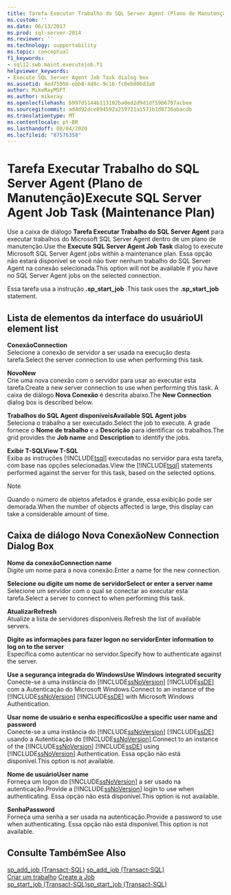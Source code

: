 ```yaml
---
title: Tarefa Executar Trabalho do SQL Server Agent (Plano de Manutenção) | Microsoft Docs
ms.custom: ''
ms.date: 06/13/2017
ms.prod: sql-server-2014
ms.reviewer: ''
ms.technology: supportability
ms.topic: conceptual
f1_keywords:
- sql12.swb.maint.executejob.f1
helpviewer_keywords:
- Execute SQL Server Agent Job Task dialog box
ms.assetid: 4ed75956-ebb8-4d8c-9c16-fc0eb00bd3a0
author: MikeRayMSFT
ms.author: mikeray
ms.openlocfilehash: b997d5144b113102ba0ed2d9d1df59b6707acbee
ms.sourcegitcommit: ad4d92dce894592a259721a1571b1d8736abacdb
ms.translationtype: MT
ms.contentlocale: pt-BR
ms.lasthandoff: 08/04/2020
ms.locfileid: "87576358"
---
```

# <a name="execute-sql-server-agent-job-task-maintenance-plan"></a><span data-ttu-id="ee762-102">Tarefa Executar Trabalho do SQL Server Agent (Plano de Manutenção)</span><span class="sxs-lookup"><span data-stu-id="ee762-102">Execute SQL Server Agent Job Task (Maintenance Plan)</span></span>
  <span data-ttu-id="ee762-103">Use a caixa de diálogo **Tarefa Executar Trabalho do SQL Server Agent** para executar trabalhos do Microsoft SQL Server Agent dentro de um plano de manutenção.</span><span class="sxs-lookup"><span data-stu-id="ee762-103">Use the **Execute SQL Server Agent Job Task** dialog to execute Microsoft SQL Server Agent jobs within a maintenance plan.</span></span> <span data-ttu-id="ee762-104">Essa opção não estará disponível se você não tiver nenhum trabalho do SQL Server Agent na conexão selecionada.</span><span class="sxs-lookup"><span data-stu-id="ee762-104">This option will not be available if you have no SQL Server Agent jobs on the selected connection.</span></span>  
  
 <span data-ttu-id="ee762-105">Essa tarefa usa a instrução **.sp_start_job** .</span><span class="sxs-lookup"><span data-stu-id="ee762-105">This task uses the **.sp_start_job** statement.</span></span>  
  
## <a name="ui-element-list"></a><span data-ttu-id="ee762-106">Lista de elementos da interface do usuário</span><span class="sxs-lookup"><span data-stu-id="ee762-106">UI element list</span></span>  
 <span data-ttu-id="ee762-107">**Conexão**</span><span class="sxs-lookup"><span data-stu-id="ee762-107">**Connection**</span></span>  
 <span data-ttu-id="ee762-108">Selecione a conexão de servidor a ser usada na execução desta tarefa.</span><span class="sxs-lookup"><span data-stu-id="ee762-108">Select the server connection to use when performing this task.</span></span>  
  
 <span data-ttu-id="ee762-109">**Novo**</span><span class="sxs-lookup"><span data-stu-id="ee762-109">**New**</span></span>  
 <span data-ttu-id="ee762-110">Crie uma nova conexão com o servidor para usar ao executar esta tarefa.</span><span class="sxs-lookup"><span data-stu-id="ee762-110">Create a new server connection to use when performing this task.</span></span> <span data-ttu-id="ee762-111">A caixa de diálogo **Nova Conexão** é descrita abaixo.</span><span class="sxs-lookup"><span data-stu-id="ee762-111">The **New Connection** dialog box is described below.</span></span>  
  
 <span data-ttu-id="ee762-112">**Trabalhos do SQL Agent disponíveis**</span><span class="sxs-lookup"><span data-stu-id="ee762-112">**Available SQL Agent jobs**</span></span>  
 <span data-ttu-id="ee762-113">Seleciona o trabalho a ser executado.</span><span class="sxs-lookup"><span data-stu-id="ee762-113">Select the job to execute.</span></span> <span data-ttu-id="ee762-114">A grade fornece o **Nome de trabalho** e a **Descrição** para identificar os trabalhos.</span><span class="sxs-lookup"><span data-stu-id="ee762-114">The grid provides the **Job name** and **Description** to identify the jobs.</span></span>  
  
 <span data-ttu-id="ee762-115">**Exibir T-SQL**</span><span class="sxs-lookup"><span data-stu-id="ee762-115">**View T-SQL**</span></span>  
 <span data-ttu-id="ee762-116">Exiba as instruções [!INCLUDE[tsql](../../includes/tsql-md.md)] executadas no servidor para esta tarefa, com base nas opções selecionadas.</span><span class="sxs-lookup"><span data-stu-id="ee762-116">View the [!INCLUDE[tsql](../../includes/tsql-md.md)] statements performed against the server for this task, based on the selected options.</span></span>  
  
> [!NOTE]  
>  <span data-ttu-id="ee762-117">Quando o número de objetos afetados é grande, essa exibição pode ser demorada.</span><span class="sxs-lookup"><span data-stu-id="ee762-117">When the number of objects affected is large, this display can take a considerable amount of time.</span></span>  
  
## <a name="new-connection-dialog-box"></a><span data-ttu-id="ee762-118">Caixa de diálogo Nova Conexão</span><span class="sxs-lookup"><span data-stu-id="ee762-118">New Connection Dialog Box</span></span>  
 <span data-ttu-id="ee762-119">**Nome da conexão**</span><span class="sxs-lookup"><span data-stu-id="ee762-119">**Connection name**</span></span>  
 <span data-ttu-id="ee762-120">Digite um nome para a nova conexão.</span><span class="sxs-lookup"><span data-stu-id="ee762-120">Enter a name for the new connection.</span></span>  
  
 <span data-ttu-id="ee762-121">**Selecione ou digite um nome de servidor**</span><span class="sxs-lookup"><span data-stu-id="ee762-121">**Select or enter a server name**</span></span>  
 <span data-ttu-id="ee762-122">Selecione um servidor com o qual se conectar ao executar esta tarefa.</span><span class="sxs-lookup"><span data-stu-id="ee762-122">Select a server to connect to when performing this task.</span></span>  
  
 <span data-ttu-id="ee762-123">**Atualizar**</span><span class="sxs-lookup"><span data-stu-id="ee762-123">**Refresh**</span></span>  
 <span data-ttu-id="ee762-124">Atualize a lista de servidores disponíveis.</span><span class="sxs-lookup"><span data-stu-id="ee762-124">Refresh the list of available servers.</span></span>  
  
 <span data-ttu-id="ee762-125">**Digite as informações para fazer logon no servidor**</span><span class="sxs-lookup"><span data-stu-id="ee762-125">**Enter information to log on to the server**</span></span>  
 <span data-ttu-id="ee762-126">Especifica como autenticar no servidor.</span><span class="sxs-lookup"><span data-stu-id="ee762-126">Specify how to authenticate against the server.</span></span>  
  
 <span data-ttu-id="ee762-127">**Use a segurança integrada do Windows**</span><span class="sxs-lookup"><span data-stu-id="ee762-127">**Use Windows integrated security**</span></span>  
 <span data-ttu-id="ee762-128">Conecte-se a uma instância do [!INCLUDE[ssNoVersion](../../includes/ssnoversion-md.md)] [!INCLUDE[ssDE](../../includes/ssde-md.md)] com a Autenticação do Microsoft Windows.</span><span class="sxs-lookup"><span data-stu-id="ee762-128">Connect to an instance of the [!INCLUDE[ssNoVersion](../../includes/ssnoversion-md.md)] [!INCLUDE[ssDE](../../includes/ssde-md.md)] with Microsoft Windows Authentication.</span></span>  
  
 <span data-ttu-id="ee762-129">**Usar nome de usuário e senha específicos**</span><span class="sxs-lookup"><span data-stu-id="ee762-129">**Use a specific user name and password**</span></span>  
 <span data-ttu-id="ee762-130">Conecte-se a uma instância do [!INCLUDE[ssNoVersion](../../includes/ssnoversion-md.md)] [!INCLUDE[ssDE](../../includes/ssde-md.md)] usando a Autenticação do [!INCLUDE[ssNoVersion](../../includes/ssnoversion-md.md)].</span><span class="sxs-lookup"><span data-stu-id="ee762-130">Connect to an instance of the [!INCLUDE[ssNoVersion](../../includes/ssnoversion-md.md)] [!INCLUDE[ssDE](../../includes/ssde-md.md)] using [!INCLUDE[ssNoVersion](../../includes/ssnoversion-md.md)] Authentication.</span></span> <span data-ttu-id="ee762-131">Essa opção não está disponível.</span><span class="sxs-lookup"><span data-stu-id="ee762-131">This option is not available.</span></span>  
  
 <span data-ttu-id="ee762-132">**Nome de usuário**</span><span class="sxs-lookup"><span data-stu-id="ee762-132">**User name**</span></span>  
 <span data-ttu-id="ee762-133">Forneça um logon do [!INCLUDE[ssNoVersion](../../includes/ssnoversion-md.md)] a ser usado na autenticação.</span><span class="sxs-lookup"><span data-stu-id="ee762-133">Provide a [!INCLUDE[ssNoVersion](../../includes/ssnoversion-md.md)] login to use when authenticating.</span></span> <span data-ttu-id="ee762-134">Essa opção não está disponível.</span><span class="sxs-lookup"><span data-stu-id="ee762-134">This option is not available.</span></span>  
  
 <span data-ttu-id="ee762-135">**Senha**</span><span class="sxs-lookup"><span data-stu-id="ee762-135">**Password**</span></span>  
 <span data-ttu-id="ee762-136">Forneça uma senha a ser usada na autenticação.</span><span class="sxs-lookup"><span data-stu-id="ee762-136">Provide a password to use when authenticating.</span></span> <span data-ttu-id="ee762-137">Essa opção não está disponível.</span><span class="sxs-lookup"><span data-stu-id="ee762-137">This option is not available.</span></span>  
  
## <a name="see-also"></a><span data-ttu-id="ee762-138">Consulte Também</span><span class="sxs-lookup"><span data-stu-id="ee762-138">See Also</span></span>  
 <span data-ttu-id="ee762-139">[sp_add_job &#40;Transact-SQL&#41;](/sql/relational-databases/system-stored-procedures/sp-add-job-transact-sql) </span><span class="sxs-lookup"><span data-stu-id="ee762-139">[sp_add_job &#40;Transact-SQL&#41;](/sql/relational-databases/system-stored-procedures/sp-add-job-transact-sql) </span></span>  
 <span data-ttu-id="ee762-140">[Criar um trabalho](../../ssms/agent/create-a-job.md) </span><span class="sxs-lookup"><span data-stu-id="ee762-140">[Create a Job](../../ssms/agent/create-a-job.md) </span></span>  
 [<span data-ttu-id="ee762-141">sp_start_job &#40;Transact-SQL&#41;</span><span class="sxs-lookup"><span data-stu-id="ee762-141">sp_start_job &#40;Transact-SQL&#41;</span></span>](/sql/relational-databases/system-stored-procedures/sp-start-job-transact-sql)  
  
  
